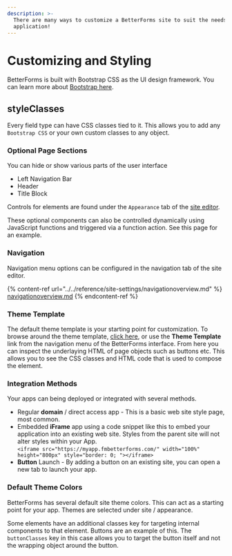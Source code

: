 ```yaml
---
description: >-
  There are many ways to customize a BetterForms site to suit the needs of your
  application!
---
```


# Customizing and Styling

BetterForms is built with Bootstrap CSS as the UI design framework. You can learn more about [Bootstrap here](https://getbootstrap.com/docs/3.3/).

## styleClasses
Every field type can have CSS classes tied to it. This allows you to add any `Bootstrap CSS` or your own custom classes to any object.

### Optional Page Sections

You can hide or show various parts of the user interface

* Left Navigation Bar
* Header
* Title Block

Controls for elements are found under the `Appearance` tab of the [site editor](../../reference/site-settings/).

These optional components can also be controlled dynamically using JavaScript functions and triggered via a function action. See this page for an example.

### Navigation

Navigation menu options can be configured in the navigation tab of the site editor.

{% content-ref url="../../reference/site-settings/navigationoverview.md" %}
[navigationoverview.md](../../reference/site-settings/navigationoverview.md)
{% endcontent-ref %}

### Theme Template

The default theme template is your starting point for customization. To browse around the theme template, [click here](https://beta.fmbetterforms.com/template/), or use the **Theme Template** link from the navigation menu of the BetterForms interface. From here you can inspect the underlaying HTML of page objects such as buttons etc. This allows you to see the CSS classes and HTML code that is used to compose the element.

### Integration Methods

Your apps can being deployed or integrated with several methods.

* Regular **domain** / direct access app - This is a basic web site style page, most common.
* Embedded **iFrame** app using a code snippet like this to embed your application into an existing web site. Styles from the parent site will not alter styles within your App.\
  `<iframe src="https://myapp.fmbetterforms.com/" width="100%" height="800px" style="border: 0; "></iframe>`
* **Button** Launch - By adding a button on an existing site, you can open a new tab to launch your app.

### Default Theme Colors

BetterForms has several default site theme colors. This can act as a starting point for your app. Themes are selected under site / appearance.

Some elements have an additional classes key for targeting internal components to that element. Buttons are an example of this. The `buttonClasses` key in this case allows you to target the button itself and not the wrapping object around the button.

